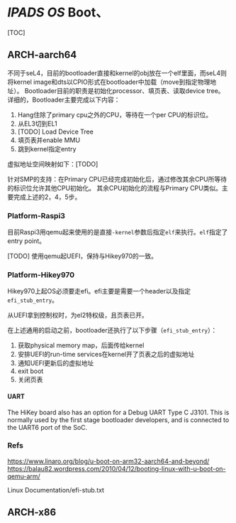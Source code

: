 # *IPADS OS* Boot、

[TOC]

## ARCH-aarch64

不同于seL4，目前的bootloader直接和kernel的obj放在一个elf里面，而seL4则将kernel image和dts以CPIO形式在bootloader中加载（move到指定物理地址）。
Bootloader目前的职责是初始化processor、填页表、读取device tree。
详细的，Bootloader主要完成以下内容：

1. Hang住除了primary cpu之外的CPU，等待在一个per CPU的标识位。
2. 从EL3切到EL1
3. [TODO] Load Device Tree 
4. 填页表并enable MMU
5. 跳到kernel指定entry

虚拟地址空间映射如下：[TODO]

针对SMP的支持：在Primary CPU已经完成初始化后，通过修改其余CPU所等待的标识位允许其他CPU初始化。
其余CPU初始化的流程与Primary CPU类似。主要完成上述的2，4，5步。



### Platform-Raspi3

目前Raspi3用qemu起来使用的是直接`-kernel`参数后指定`elf`来执行。`elf`指定了entry point。

[TODO] 使用qemu起UEFI，保持与Hikey970的一致。



### Platform-Hikey970

Hikey970上起OS必须要走efi。efi主要是需要一个header以及指定`efi_stub_entry`。

从UEFI拿到控制权时，为el2特权级，且页表已开。

在上述通用的启动之前，bootloader还执行了以下步骤（`efi_stub_entry`）：

1. 获取physical memory map，后面传给kernel
2. 安排UEFI的run-time services在kernel开了页表之后的虚拟地址
3. 通知UEFI更新后的虚拟地址
4. exit boot
5. 关闭页表

#### UART

The HiKey board also has an option for a Debug UART Type C J3101. This is normally used by the first stage bootloader developers, and is connected to the UART6 port of the SoC. 



### Refs

https://www.linaro.org/blog/u-boot-on-arm32-aarch64-and-beyond/
https://balau82.wordpress.com/2010/04/12/booting-linux-with-u-boot-on-qemu-arm/

Linux Documentation/efi-stub.txt



## ARCH-x86

